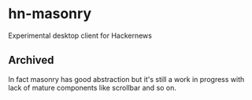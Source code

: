 # hn-masonry

Experimental desktop client for Hackernews

## Archived

In fact masonry has good abstraction but it's still a work in progress with lack of mature components like scrollbar and so on.

